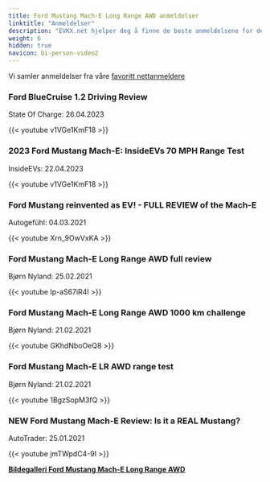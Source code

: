 ```yaml
---
title: Ford Mustang Mach-E Long Range AWD anmeldelser
linktitle: "Anmeldelser"
description: "EVKX.net hjelper deg å finne de beste anmeldelsene for denne modellen."
weight: 6
hidden: true
navicon: bi-person-video2
---
```

Vi samler anmeldelser fra våre [favoritt nettanmeldere](../../../../../guides/evreviewers/)

<div class="container text-center shadow p-2 pe-4 mb-5 bg-body-tertiary rounded border">
<h3>Ford BlueCruise 1.2 Driving Review</h3>
<p>State Of Charge: 26.04.2023</p>

{{< youtube v1VGe1KmF18 >}}

</div>
<div class="container text-center shadow p-2 pe-4 mb-5 bg-body-tertiary rounded border">
<h3>2023 Ford Mustang Mach-E: InsideEVs 70 MPH Range Test</h3>
<p>InsideEVs: 22.04.2023</p>

{{< youtube v1VGe1KmF18 >}}

</div>
<div class="container text-center shadow p-2 pe-4 mb-5 bg-body-tertiary rounded border">
<h3>Ford Mustang reinvented as EV! - FULL REVIEW of the Mach-E</h3>
<p>Autogefühl: 04.03.2021</p>

{{< youtube Xrn_9OwVxKA >}}

</div>
<div class="container text-center shadow p-2 pe-4 mb-5 bg-body-tertiary rounded border">
<h3>Ford Mustang Mach-E Long Range AWD full review</h3>
<p>Bjørn Nyland: 25.02.2021</p>

{{< youtube Ip-aS67iR4I >}}

</div>
<div class="container text-center shadow p-2 pe-4 mb-5 bg-body-tertiary rounded border">
<h3>Ford Mustang Mach-E Long Range AWD 1000 km challenge</h3>
<p>Bjørn Nyland: 21.02.2021</p>

{{< youtube GKhdNboOeQ8 >}}

</div>
<div class="container text-center shadow p-2 pe-4 mb-5 bg-body-tertiary rounded border">
<h3>Ford Mustang Mach-E LR AWD range test</h3>
<p>Bjørn Nyland: 21.02.2021</p>

{{< youtube 1BgzSopM3fQ >}}

</div>
<div class="container text-center shadow p-2 pe-4 mb-5 bg-body-tertiary rounded border">
<h3>NEW Ford Mustang Mach-E Review: Is it a REAL Mustang?</h3>
<p>AutoTrader: 25.01.2021</p>

{{< youtube jmTWpdC4-9I >}}

</div>
<div class="mt-3 mb-3">
<a href="../gallery/" class="text-decoration-none text-black">
<strong><i class="bi-arrow-left"></i>Bildegalleri  </strong>
</a>
<a href="../" class="text-decoration-none text-black float-end">
<strong>Ford Mustang Mach-E Long Range AWD <i class="bi-arrow-right"></i></strong>
</a>
</div>
